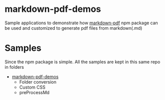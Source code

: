 # markdown-pdf-demos
Sample applications to demonstrate how [markdown-pdf](C:\source\repos\nodejs-demos\markdown-pdf-demos) npm package can be used and customized to generate pdf files from markdown(.md)

# Samples

Since the npm package is simple. All the samples are kept in this same repo in folders

- [markdown-pdf-demos](markdown-pdf-demos)
  - Folder conversion
  - Custom CSS
  - preProcessMd

